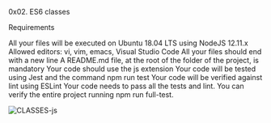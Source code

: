 0x02. ES6 classes

Requirements

All your files will be executed on Ubuntu 18.04 LTS using NodeJS 12.11.x
Allowed editors: vi, vim, emacs, Visual Studio Code
All your files should end with a new line
A README.md file, at the root of the folder of the project, is mandatory
Your code should use the js extension
Your code will be tested using Jest and the command npm run test
Your code will be verified against lint using ESLint
Your code needs to pass all the tests and lint. You can verify the entire project
running npm run full-test.

![CLASSES-js](https://github.com/simpsonismade24d/alx-frontend-javascript/assets/111156398/f2e42b1b-7a8a-4f1a-9ba9-bb54b5e44a11)

